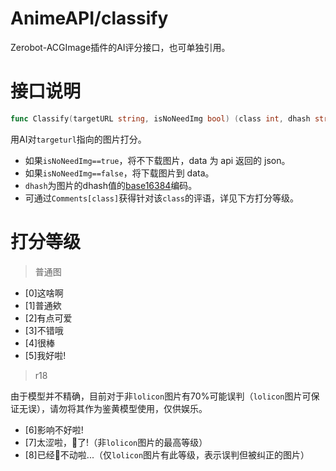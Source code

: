 # AnimeAPI/classify
Zerobot-ACGImage插件的AI评分接口，也可单独引用。

# 接口说明
```go
func Classify(targetURL string, isNoNeedImg bool) (class int, dhash string, data []byte, err error)
```
用AI对`targeturl`指向的图片打分。

- 如果`isNoNeedImg==true`，将不下载图片，data 为 api 返回的 json。
- 如果`isNoNeedImg==false`，将下载图片到 data。
- `dhash`为图片的dhash值的[base16384](https://github.com/fumiama/base16384)编码。
- 可通过`Comments[class]`获得针对该`class`的评语，详见下方打分等级。

# 打分等级

> 普通图

- [0]这啥啊
- [1]普通欸
- [2]有点可爱
- [3]不错哦
- [4]很棒
- [5]我好啦!

> r18

由于模型并不精确，目前对于非`lolicon`图片有70%可能误判（`lolicon`图片可保证无误），请勿将其作为鉴黄模型使用，仅供娱乐。

- [6]影响不好啦!
- [7]太涩啦，🐛了!（非`lolicon`图片的最高等级）
- [8]已经🐛不动啦...（仅`lolicon`图片有此等级，表示误判但被纠正的图片）
